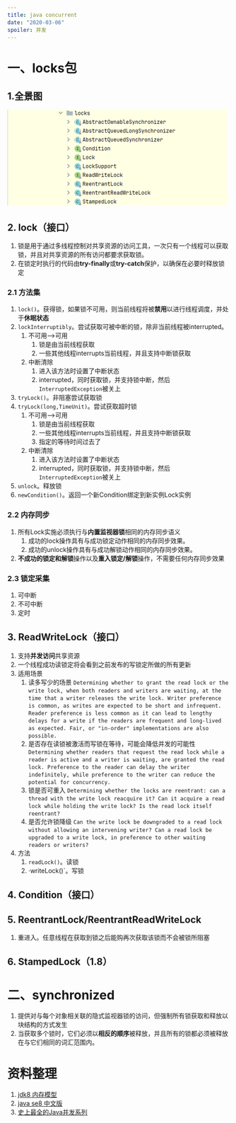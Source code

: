 ```yaml
---
title: java concurrent
date: "2020-03-06"
spoiler: 并发
---
```


# 一、locks包
## 1.全景图
![image](./locks.png)

## 2. lock（接口）
1. 锁是用于通过多线程控制对共享资源的访问工具，一次只有一个线程可以获取锁，并且对共享资源的所有访问都要求获取锁。
2. 在锁定时执行的代码由**try-finally**或**try-catch**保护，以确保在必要时释放锁定

### 2.1 方法集
1. `lock()`。获得锁，如果锁不可用，则当前线程将被**禁用**以进行线程调度，并处于**休眠状态**
2. `lockInterruptibly`。尝试获取可被中断的锁，除非当前线程被interrupted。
    1. 不可用-->可用
        1. 锁是由当前线程获取
        2. 一些其他线程interrupts当前线程，并且支持中断锁获取
    2. 中断清除
        1. 进入该方法时设置了中断状态
        2. interrupted，同时获取锁，并支持锁中断，然后`InterruptedException`被关上
3. `tryLock()`。非阻塞尝试获取锁
4. `tryLock(long,TimeUnit)`。尝试获取超时锁
    1. 不可用-->可用
        1. 锁是由当前线程获取
        2. 一些其他线程interrupts当前线程，并且支持中断锁获取
        3. 指定的等待时间过去了
    2. 中断清除
        1. 进入该方法时设置了中断状态
        2. interrupted，同时获取锁，并支持锁中断，然后`InterruptedException`被关上
5. `unlock`。释放锁
6. `newCondition()`。返回一个新Condition绑定到新实例Lock实例

### 2.2 内存同步
1. 所有Lock实施必须执行与**内置监视器锁**相同的内存同步语义
    1. 成功的lock操作具有与成功锁定动作相同的内存同步效果。
    2. 成功的unlock操作具有与成功解锁动作相同的内存同步效果。
2. **不成功的锁定和解锁**操作以及**重入锁定/解锁**操作，不需要任何内存同步效果

### 2.3 锁定采集
1. 可中断
2. 不可中断
3. 定时

## 3. ReadWriteLock（接口）
1. 支持**并发访问**共享资源
2. 一个线程成功读锁定将会看到之前发布的写锁定所做的所有更新
3. 适用场景
    1. 读多写少的场景
    `Determining whether to grant the read lock or the write lock, when both readers and writers are waiting, at the time that a writer releases the write lock. Writer preference is common, as writes are expected to be short and infrequent. Reader preference is less common as it can lead to lengthy delays for a write if the readers are frequent and long-lived as expected. Fair, or "in-order" implementations are also possible.`
    2. 是否存在读锁被激活而写锁在等待，可能会降低并发的可能性
    `Determining whether readers that request the read lock while a reader is active and a writer is waiting, are granted the read lock. Preference to the reader can delay the writer indefinitely, while preference to the writer can reduce the potential for concurrency.`
    3. 锁是否可重入
    `Determining whether the locks are reentrant: can a thread with the write lock reacquire it? Can it acquire a read lock while holding the write lock? Is the read lock itself reentrant?`
    4. 是否允许锁降级
    `Can the write lock be downgraded to a read lock without allowing an intervening writer? Can a read lock be upgraded to a write lock, in preference to other waiting readers or writers?`
4. 方法
    1. `readLock()`。读锁
    2. ·writeLock()`。写锁
## 4. Condition（接口）

## 5. ReentrantLock/ReentrantReadWriteLock
1. 重进入。任意线程在获取到锁之后能购再次获取该锁而不会被锁所阻塞

## 6. StampedLock（1.8）


# 二、synchronized
1. 提供对与每个对象相关联的隐式监视器锁的访问，但强制所有锁获取和释放以块结构的方式发生
2. 当获取多个锁时，它们必须以**相反的顺序**被释放，并且所有的锁都必须被释放在与它们相同的词汇范围内。

# 资料整理
1. [jdk8 内存模型](https://docs.oracle.com/javase/specs/jls/se8/html/jls-17.html#jls-17.4)
2. [java se8 中文版](https://www.matools.com/api/java8)
3. [史上最全的Java并发系列](https://juejin.cn/post/6844904047305031693)
